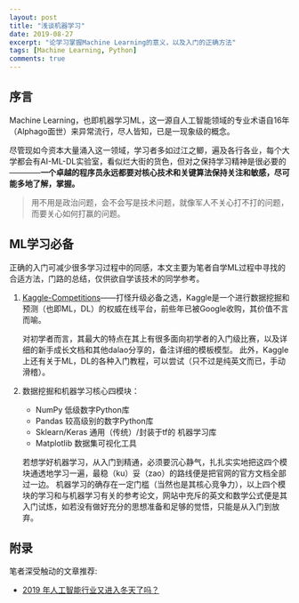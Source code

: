 ```yaml
---
layout: post
title: "浅谈机器学习"
date: 2019-08-27
excerpt: "论学习掌握Machine Learning的意义，以及入门的正确方法"
tags: [Machine Learning, Python]
comments: true
---
```


## 序言

Machine Learning，也即机器学习ML，这一源自人工智能领域的专业术语自16年（Alphago面世）来异常流行，尽人皆知，已是一现象级的概念。

尽管现如今资本大量涌入这一领域，学习者多如过江之鲫，遍及各行各业，每个大学都会有AI-ML-DL实验室，看似烂大街的货色，但对之保持学习精神是很必要的————**一个卓越的程序员永远都要对核心技术和关键算法保持关注和敏感，尽可能多地了解，掌握。**

>用不用是政治问题，会不会写是技术问题，就像军人不关心打不打的问题，而要关心如何打赢的问题。

## ML学习必备

正确的入门可减少很多学习过程中的同感，本文主要为笔者自学ML过程中寻找的合适方法，门路的总结，仅供欲自学该技术的同学参考。

1. <a href ="https://www.kaggle.com/competitions">Kaggle-Competitions</a>——打怪升级必备之选，Kaggle是一个进行数据挖掘和预测（也即ML，DL）的权威在线平台，前些年已被Google收购，其价值不言而喻。

    对初学者而言，其最大的特点在其上有很多面向初学者的入门级比赛，以及详细的新手成长文档和其他dalao分享的，备注详细的模板模型。
    此外，Kaggle上还有关于ML，DL的各种入门教程，可以尝试（只不过是纯英文而已，手动滑稽）。

2.  数据挖掘和机器学习核心四模块：

    - NumPy             低级数字Python库
    - Pandas            较高级别的数字Python库
    - Sklearn/Keras     通用（传统）/封装于tf的 机器学习库
    - Matplotlib        数据集可视化工具

    若想学好机器学习，从入门到精通，必须要沉心静气，扎扎实实地把这四个模块通透地学习一遍，最稳（ku）妥（zao）的路线便是把官网的官方文档全部过一边。
    机器学习的确存在一定门槛（当然也是其核心竞争力），以上四个模块的学习和与机器学习有关的参考论文，网站中充斥的英文和数学公式便是其入门试炼，如若没有做好充分的思想准备和足够的觉悟，只能是从入门到放弃。

## 附录

笔者深受触动的文章推荐:
+ <a href="https://www.zhihu.com/question/308512268/answer/582984020?utm_source=wechat_session&utm_medium=social&utm_oi=678596666123358208">2019 年人工智能行业又进入冬天了吗？</a>